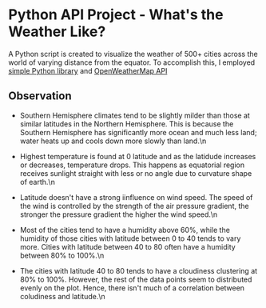 # Python API Project - What's the Weather Like?


A Python script is created to visualize the weather of 500+ cities across the world of varying distance from the equator. To accomplish this, I employed [simple Python library](https://pypi.python.org/pypi/citipy) and [OpenWeatherMap API](https://openweathermap.org/api)


## Observation

- Southern Hemisphere climates tend to be slightly milder than those at similar latitudes in the Northern Hemisphere. This is because the Southern Hemisphere has significantly more ocean and much less land; water heats up and cools down more slowly than land.\n 

- Highest temperature is found at 0 latitude and as the latidude increases or decreases, temperature drops. This happens as equatorial region receives sunlight straight with less or no angle due to curvature shape of earth.\n

- Latitude doesn't have a strong iinfluence on wind speed. The speed of the wind is controlled by the strength of the air pressure gradient, the stronger the pressure gradient the higher the wind speed.\n

- Most of the cities tend to have a humidity above 60%, while the humidity of those cities with latitude between 0 to 40 tends to vary more. Cities with latitude between 40 to 80 often have a humidity between 80% to 100%.\n

- The cities with latitude 40 to 80 tends to have a cloudiness clustering at 80% to 100%. However, the rest of the data points seem to distributed evenly on the plot. Hence, there isn't much of a correlation between coludiness and latitude.\n
